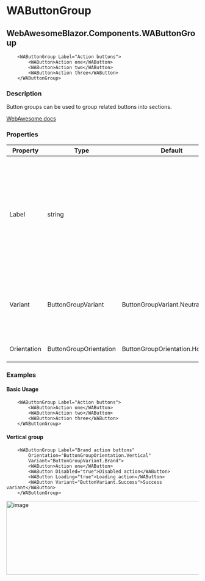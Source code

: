 # WAButtonGroup
## WebAwesomeBlazor.Components.WAButtonGroup

```HTML+Razor
    <WAButtonGroup Label="Action buttons">
        <WAButton>Action one</WAButton>
        <WAButton>Action two</WAButton>
        <WAButton>Action three</WAButton>
    </WAButtonGroup>
```

### Description
Button groups can be used to group related buttons into sections.

[WebAwesome docs](https://webawesome.com/docs/components/button-group/)

### Properties
| Property | Type   | Default | Description                              |
|----------|--------|---------|------------------------------------------|
| Label    | string |  | A label to use for the button group. This won't be displayed on the screen, but it will be announced by assistive devices when interacting with the control and is strongly recommended.                     |
| Variant    | ButtonGroupVariant | ButtonGroupVariant.Neutral       | The button group's theme variant. Defaults to neutral if not within another element with a variant.                     |
| Orientation    | ButtonGroupOrientation | ButtonGroupOrientation.Horizontal   | The button group's orientation.                     |

### Examples

#### Basic Usage
```HTML+Razor
    <WAButtonGroup Label="Action buttons">
        <WAButton>Action one</WAButton>
        <WAButton>Action two</WAButton>
        <WAButton>Action three</WAButton>
    </WAButtonGroup>
```

#### Vertical group
```HTML+Razor
    <WAButtonGroup Label="Brand action buttons" 
        Orientation="ButtonGroupOrientation.Vertical" 
        Variant="ButtonGroupVariant.Brand">
        <WAButton>Action one</WAButton>
        <WAButton Disabled="true">Disabled action</WAButton>
        <WAButton Loading="true">Loading action</WAButton>
        <WAButton Variant="ButtonVariant.Success">Success variant</WAButton>
    </WAButtonGroup>
```

<img width="555" height="193" alt="image" src="https://github.com/user-attachments/assets/9b0b1c5e-e8cf-4427-8364-42e83664f25c" />
